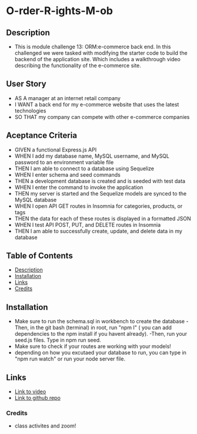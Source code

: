 # O-rder-R-ights-M-ob

## Description
* This is module challenge 13: ORM:e-commerce back end. In this challenged we were tasked with modifying the starter code to build the backend of the application site. Which includes a walkthrough video describing the functionality of the e-commerce site. 

## User Story
- AS A manager at an internet retail company
- I WANT a back end for my e-commerce website that uses the latest technologies
- SO THAT my company can compete with other e-commerce companies

## Aceptance Criteria 
* GIVEN a functional Express.js API
* WHEN I add my database name, MySQL username, and MySQL password to an environment variable file
* THEN I am able to connect to a database using Sequelize
* WHEN I enter schema and seed commands
* THEN a development database is created and is seeded with test data
* WHEN I enter the command to invoke the application
* THEN my server is started and the Sequelize models are synced to the MySQL database
* WHEN I open API GET routes in Insomnia for categories, products, or tags
* THEN the data for each of these routes is displayed in a formatted JSON
* WHEN I test API POST, PUT, and DELETE routes in Insomnia
* THEN I am able to successfully create, update, and delete data in my database

## Table of Contents
* [Description](#description)
* [Installation](#installation)
* [Links](#links)
* [Credits](#credits)


## Installation
- Make sure to run the schema.sql in workbench to create the database
-Then, in the git bash (terminal) in root, run "npm I" ( you can add dependencies to the npm install if you havent already).
-Then, run your seed.js files. Type in npm run seed.
- Make sure to check if your routes are working with your models!
- depending on how you excutaed your database to run, you can type in "npm run watch" or run your node server file. 


## Links
- [Link to video](https://drive.google.com/file/d/1q5u2BM1RWCJsgWGMujKOQ3eSqWvMeKrX/view)
- [Link to github repo](https://github.com/Jakkiexplore/O-rder-R-ights-M-ob)


### Credits
- class activites and zoom!


